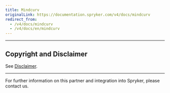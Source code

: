 ```yaml
---
title: Mindcurv
originalLink: https://documentation.spryker.com/v4/docs/mindcurv
redirect_from:
  - /v4/docs/mindcurv
  - /v4/docs/en/mindcurv
---
```


---

## Copyright and Disclaimer

See [Disclaimer](https://github.com/spryker/spryker-documentation).

---
For further information on this partner and integration into Spryker, please contact us.

<div class="hubspot-form js-hubspot-form" data-portal-id="2770802" data-form-id="163e11fb-e833-4638-86ae-a2ca4b929a41" id="hubspot-1"></div>

